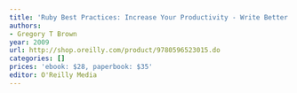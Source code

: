 ```yaml
---
title: 'Ruby Best Practices: Increase Your Productivity - Write Better Code'
authors:
- Gregory T Brown
year: 2009
url: http://shop.oreilly.com/product/9780596523015.do
categories: []
prices: 'ebook: $28, paperbook: $35'
editor: O'Reilly Media
---
```


